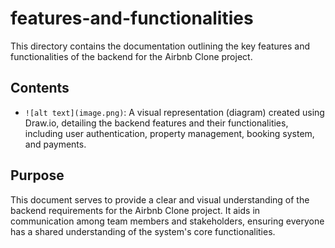 # features-and-functionalities

This directory contains the documentation outlining the key features and functionalities of the backend for the Airbnb Clone project.

## Contents

* `![alt text](image.png)`: A visual representation (diagram) created using Draw.io, detailing the backend features and their functionalities, including user authentication, property management, booking system, and payments.

## Purpose

This document serves to provide a clear and visual understanding of the backend requirements for the Airbnb Clone project. It aids in communication among team members and stakeholders, ensuring everyone has a shared understanding of the system's core functionalities.
